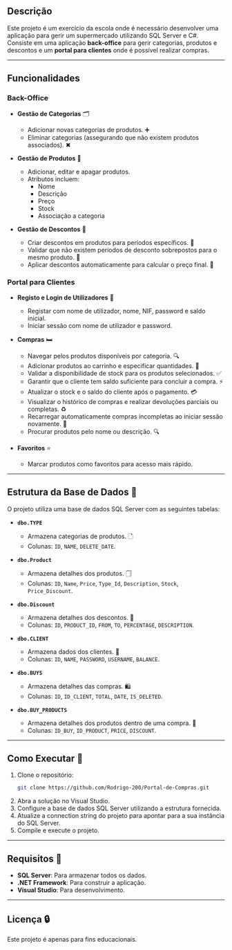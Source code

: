 ## Descrição
Este projeto é um exercício da escola onde é necessário desenvolver uma aplicação para gerir um supermercado utilizando SQL Server e C#. Consiste em uma aplicação **back-office** para gerir categorias, produtos e descontos e um **portal para clientes** onde é possível realizar compras.

---

## Funcionalidades

### Back-Office
- **Gestão de Categorias** 🗂
  - Adicionar novas categorias de produtos. ➕
  - Eliminar categorias (assegurando que não existem produtos associados). ✖

- **Gestão de Produtos** 🛒
  - Adicionar, editar e apagar produtos.
  - Atributos incluem:
    - Nome 
    - Descrição 
    - Preço 
    - Stock 
    - Associação a categoria 

- **Gestão de Descontos** 🔄
  - Criar descontos em produtos para períodos específicos. 🔎
  - Validar que não existem períodos de desconto sobrepostos para o mesmo produto. 📑
  - Aplicar descontos automaticamente para calcular o preço final. 🔄

### Portal para Clientes
- **Registo e Login de Utilizadores** 🔐
  - Registar com nome de utilizador, nome, NIF, password e saldo inicial.
  - Iniciar sessão com nome de utilizador e password.

- **Compras** 🛏
  - Navegar pelos produtos disponíveis por categoria. 🔍
  - Adicionar produtos ao carrinho e especificar quantidades. 🛒
  - Validar a disponibilidade de stock para os produtos selecionados. ✅
  - Garantir que o cliente tem saldo suficiente para concluir a compra. ⚡
  - Atualizar o stock e o saldo do cliente após o pagamento. 💳
  - Visualizar o histórico de compras e realizar devoluções parciais ou completas. ♻
  - Recarregar automaticamente compras incompletas ao iniciar sessão novamente. 🔁
  - Procurar produtos pelo nome ou descrição. 🔍

- **Favoritos** ⭐
  - Marcar produtos como favoritos para acesso mais rápido.

---

## Estrutura da Base de Dados 🔧

O projeto utiliza uma base de dados SQL Server com as seguintes tabelas:

- **`dbo.TYPE`**
  - Armazena categorias de produtos. 🗋
  - Colunas: `ID`, `NAME`, `DELETE_DATE`.

- **`dbo.Product`**
  - Armazena detalhes dos produtos. 🗍
  - Colunas: `ID`, `Name`, `Price`, `Type_Id`, `Description`, `Stock`, `Price_Discount`.

- **`dbo.Discount`**
  - Armazena detalhes dos descontos. 🎁
  - Colunas: `ID`, `PRODUCT_ID`, `FROM`, `TO`, `PERCENTAGE`, `DESCRIPTION`.

- **`dbo.CLIENT`**
  - Armazena dados dos clientes. 👥
  - Colunas: `ID`, `NAME`, `PASSWORD`, `USERNAME`, `BALANCE`.

- **`dbo.BUYS`**
  - Armazena detalhes das compras. 🛍
  - Colunas: `ID`, `ID_CLIENT`, `TOTAL`, `DATE`, `IS_DELETED`.

- **`dbo.BUY_PRODUCTS`**
  - Armazena detalhes dos produtos dentro de uma compra. 🛒
  - Colunas: `ID_BUY`, `ID_PRODUCT`, `PRICE`, `DISCOUNT`.

---

## Como Executar 🚀

1. Clone o repositório: 
   ```bash
   git clone https://github.com/Rodrigo-200/Portal-de-Compras.git
   ```
2. Abra a solução no Visual Studio.
3. Configure a base de dados SQL Server utilizando a estrutura fornecida.
4. Atualize a connection string do projeto para apontar para a sua instância do SQL Server.
5. Compile e execute o projeto.

---

## Requisitos 🔗

- **SQL Server**: Para armazenar todos os dados.
- **.NET Framework**: Para construir a aplicação.
- **Visual Studio**: Para desenvolvimento.

---

## Licença 🔒
Este projeto é apenas para fins educacionais.

